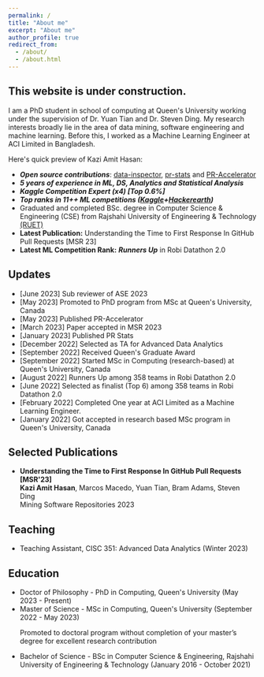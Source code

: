```yaml
---
permalink: /
title: "About me"
excerpt: "About me"
author_profile: true
redirect_from:
  - /about/
  - /about.html
---
```


## This website is under construction.

I am a PhD student in school of computing at Queen's University working under the supervision of Dr. Yuan Tian and Dr. Steven Ding. My research interests broadly lie in the area of data mining, software engineering and machine learning. Before this, I worked as a Machine Learning Engineer at ACI Limited in Bangladesh.

Here's quick preview of Kazi Amit Hasan:

- **_Open source contributions_**: [data-inspector](https://pypi.org/project/data-inspector/), [pr-stats](https://pypi.org/project/pr-stats/) and [PR-Accelerator](https://github.com/RISElabQueens/PR-Accelerator)
- **_5 years of experience in ML, DS, Analytics and Statistical Analysis_**
- **_Kaggle Competition Expert (x4) [Top 0.6%]_**
- **_Top ranks in 11++ ML competitions ([Kaggle](https://www.kaggle.com/amithasanshuvo)+[Hackerearth](https://www.hackerearth.com/@kaziamit))_**
- Graduated and completed BSc. degree in Computer Science & Engineering (CSE) from Rajshahi University of Engineering & Technology [(RUET)](https://www.ruet.ac.bd/)
- **Latest Publication:** Understanding the Time to First Response In GitHub Pull Requests [MSR 23]
- **Latest ML Competition Rank:** **_Runners Up_** in Robi Datathon 2.0

## Updates

<ul>
          <li> [June 2023] Sub reviewer of ASE 2023</li>
          <li> [May 2023] Promoted to PhD program from MSc at Queen's University, Canada</li>
          <li> [May 2023] Published PR-Accelerator</li>
          <li> [March 2023] Paper accepted in MSR 2023</li>
          <li> [January 2023] Published PR Stats</li>
          <li> [December 2022] Selected as TA for Advanced Data Analytics</li>
          <li> [September 2022] Received Queen's Graduate Award</li>
          <li> [September 2022] Started MSc in Computing (research-based) at Queen's University, Canada</li>
          <li> [August 2022] Runners Up among 358 teams in Robi Datathon 2.0</li>
          <li> [June 2022] Selected as finalist (Top 6) among 358 teams in Robi Datathon 2.0</li>
          <li> [February 2022] Completed One year at ACI Limited as a Machine Learning Engineer.</li>
          <li> [January 2022] Got accepted in research based MSc program in Queen's University, Canada</li>

</ul>

## Selected Publications

<ul>
	<li><b> Understanding the Time to First Response In GitHub Pull Requests [MSR'23]</b>
			<br/>
			<b>Kazi Amit Hasan</b>, Marcos Macedo, Yuan Tian, Bram Adams, Steven Ding
			<br/>
			Mining Software Repositories 2023
			<br/>
	</li>
</ul>

## Teaching

<ul>
	<li>
		Teaching Assistant, CISC 351: Advanced Data Analytics (Winter 2023)
	</li>
</ul>

## Education

<ul>
	<li> Doctor of Philosophy - PhD in Computing, Queen's University (May 2023 - Present)
  </li>
  <li> Master of Science - MSc in Computing, Queen's University (September 2022 - May 2023)
  <p>Promoted to doctoral program without completion of your master’s degree for excellent research contribution</p>
  </li>
  <li>Bachelor of Science - BSc in Computer Science & Engineering, Rajshahi University of Engineering & Technology
 (January 2016 - October 2021)</li>
</ul>
